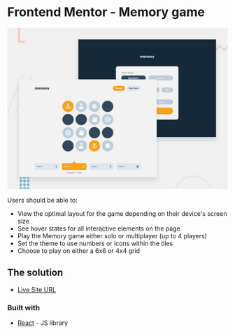 # Frontend Mentor - Memory game

![Design preview for the Memory game coding challenge](./preview.jpg)

Users should be able to:

- View the optimal layout for the game depending on their device's screen size
- See hover states for all interactive elements on the page
- Play the Memory game either solo or multiplayer (up to 4 players)
- Set the theme to use numbers or icons within the tiles
- Choose to play on either a 6x6 or 4x4 grid

## The solution

- [Live Site URL](https://main--frolicking-concha-74bf4e.netlify.app/)

### Built with

- [React](https://reactjs.org/) - JS library
